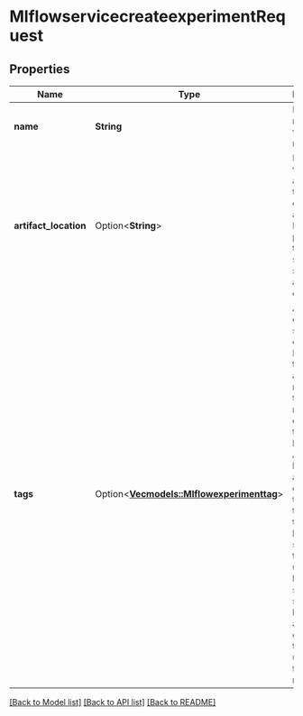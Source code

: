 # MlflowservicecreateexperimentRequest

## Properties

Name | Type | Description | Notes
------------ | ------------- | ------------- | -------------
**name** | **String** | Experiment name. This field is required. | 
**artifact_location** | Option<**String**> | Location where all artifacts for the experiment are stored. If not provided, the remote server will select an appropriate default. | [optional]
**tags** | Option<[**Vec<models::Mlflowexperimenttag>**](Mlflowexperimenttag.md)> | A collection of tags to set on the experiment. Maximum tag size and number of tags per request depends on the storage backend. All storage backends are guaranteed to support tag keys up to 250 bytes in size and tag values up to 5000 bytes in size. All storage backends are also guaranteed to support up to 20 tags per request. | [optional]

[[Back to Model list]](../README.md#documentation-for-models) [[Back to API list]](../README.md#documentation-for-api-endpoints) [[Back to README]](../README.md)


